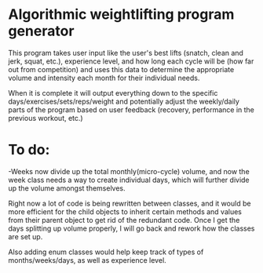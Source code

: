 # Algorithmic weightlifting program generator
This program takes user input like the user's best lifts (snatch, clean and jerk, squat, etc.), experience level, and
how long each cycle will be (how far out from competition) and uses this data to determine the appropriate volume and
intensity each month for their individual needs. 

When it is complete it will output everything down to the specific days/exercises/sets/reps/weight and potentially 
adjust the weekly/daily parts of the program based on user feedback (recovery, performance in the previous workout, 
etc.)

# To do:
-Weeks now divide up the total monthly(micro-cycle) volume, and now the week class needs a way to create individual days,
which will further divide up the volume amongst themselves.

Right now a lot of code is being rewritten between classes, and it would be more efficient for the child objects to 
inherit certain methods and values from their parent object to get rid of the redundant code. Once I get the days 
splitting up volume properly, I will go back and rework how the classes are set up.

Also adding enum classes would help keep track of types of months/weeks/days, as well as experience level.